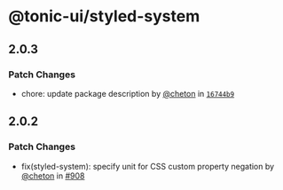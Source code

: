 # @tonic-ui/styled-system

## 2.0.3

### Patch Changes

- chore: update package description by [@cheton](https://github.com/cheton) in [`16744b9`](https://github.com/trendmicro-frontend/tonic-ui/commit/16744b95e35f4b97371f1ad685553915dd2d43ad)

## 2.0.2

### Patch Changes

- fix(styled-system): specify unit for CSS custom property negation by [@cheton](https://github.com/cheton) in [#908](https://github.com/trendmicro-frontend/tonic-ui/pull/908)
